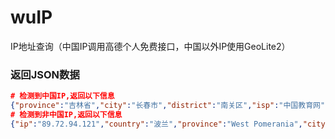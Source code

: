 # wuIP

IP地址查询（中国IP调用高德个人免费接口，中国以外IP使用GeoLite2）

### 返回JSON数据

```json
# 检测到中国IP,返回以下信息
{"province":"吉林省","city":"长春市","district":"南关区","isp":"中国教育网","ip":"59.72.94.129"}
# 检测到非中国IP,返回以下信息
{"ip":"89.72.94.121","country":"波兰","province":"West Pomerania","city":"什切青","location":["14.547500","53.428600"]}
```
